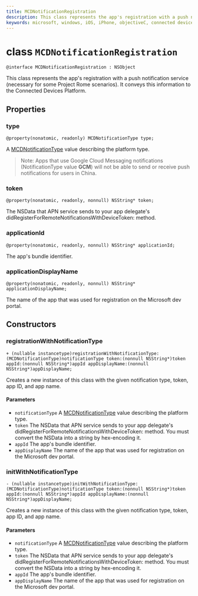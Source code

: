 ```yaml
---
title: MCDNotificationRegistration
description: This class represents the app's registration with a push notification service (necessary for some Project Rome scenarios). 
keywords: microsoft, windows, iOS, iPhone, objectiveC, connected devices, Project Rome 
---
```


# class `MCDNotificationRegistration`

```
@interface MCDNotificationRegistration : NSObject
```


This class represents the app's registration with a push notification service (necessary for some Project Rome scenarios). It conveys this information to the Connected Devices Platform.

## Properties

### type
`@property(nonatomic, readonly) MCDNotificationType type;`

A [MCDNotificationType](MCDNotificationType.md) value describing the platform type.

> Note: Apps that use Google Cloud Messaging notifications (NotificationType value **GCM**) will not be able to send or receive push notifications for users in China.

### token
`@property(nonatomic, readonly, nonnull) NSString* token;`

The NSData that APN service sends to your app delegate's didRegisterForRemoteNotificationsWithDeviceToken: method.

### applicationId
`@property(nonatomic, readonly, nonnull) NSString* applicationId;`

The app's bundle identifier. 

### applicationDisplayName
`@property(nonatomic, readonly, nonnull) NSString* applicationDisplayName;`

The name of the app that was used for registration on the Microsoft dev portal.

## Constructors

### registrationWithNotificationType
`+ (nullable instancetype)registrationWithNotificationType:(MCDNotificationType)notificationType
    token:(nonnull NSString*)token
    appId:(nonnull NSString*)appId
    appDisplayName:(nonnull NSString*)appDisplayName;`

Creates a new instance of this class with the given notification type, token, app ID, and app name.

#### Parameters
* `notificationType` A [MCDNotificationType](MCDNotificationType.md) value describing the platform type.
* `token` The NSData that APN service sends to your app delegate's didRegisterForRemoteNotificationsWithDeviceToken: method. You must convert the NSData into a string by hex-encoding it.
* `appId` The app's bundle identifier.
* `appDisplayName` The name of the app that was used for registration on the Microsoft dev portal.

### initWithNotificationType
`- (nullable instancetype)initWithNotificationType:(MCDNotificationType)notificationType
    token:(nonnull NSString*)token
    appId:(nonnull NSString*)appId
    appDisplayName:(nonnull NSString*)appDisplayName;`

Creates a new instance of this class with the given notification type, token, app ID, and app name.

#### Parameters
* `notificationType` A [MCDNotificationType](MCDNotificationType.md) value describing the platform type.
* `token` The NSData that APN service sends to your app delegate's didRegisterForRemoteNotificationsWithDeviceToken: method. You must convert the NSData into a string by hex-encoding it.
* `appId` The app's bundle identifier.
* `appDisplayName` The name of the app that was used for registration on the Microsoft dev portal.
